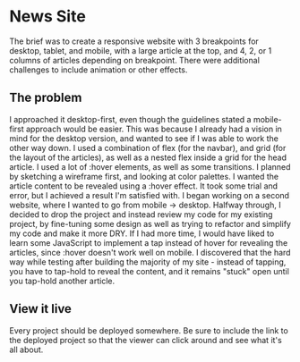 # News Site

The brief was to create a responsive website with 3 breakpoints for desktop, tablet, and mobile, with a large article at the top, and 4, 2, or 1 columns of articles depending on breakpoint. There were additional challenges to include animation or other effects.

## The problem

I approached it desktop-first, even though the guidelines stated a mobile-first approach would be easier. This was because I already had a vision in mind for the desktop version, and wanted to see if I was able to work the other way down. I used a combination of flex (for the navbar), and grid (for the layout of the articles), as well as a nested flex inside a grid for the head article. I used a lot of :hover elements, as well as some transitions. I planned by sketching a wireframe first, and looking at color palettes. I wanted the article content to be revealed using a :hover effect. It took some trial and error, but I achieved a result I'm satisfied with. I began working on a second website, where I wanted to go from mobile -> desktop. Halfway through, I decided to drop the project and instead review my code for my existing project, by fine-tuning some design as well as trying to refactor and simplify my code and make it more DRY. If I had more time, I would have liked to learn some JavaScript to implement a tap instead of hover for revealing the articles, since :hover doesn't work well on mobile. I discovered that the hard way while testing after building the majority of my site - instead of tapping, you have to tap-hold to reveal the content, and it remains "stuck" open until you tap-hold another article.

## View it live
Every project should be deployed somewhere. Be sure to include the link to the deployed project so that the viewer can click around and see what it's all about.
